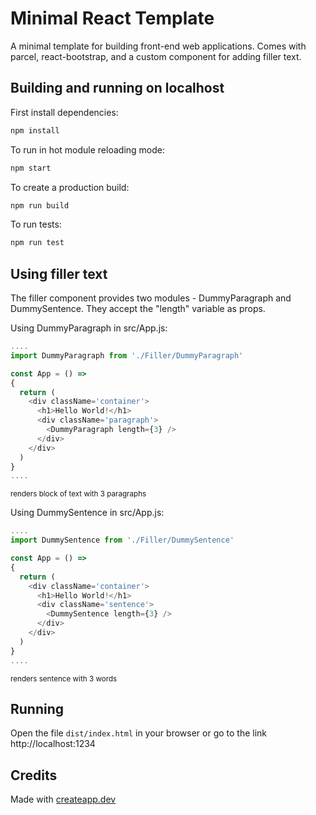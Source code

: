 # Minimal React Template

A minimal template for building front-end web applications. Comes with parcel, react-bootstrap, and a custom component for adding filler text.

## Building and running on localhost

First install dependencies:

```sh
npm install
```

To run in hot module reloading mode:

```sh
npm start
```

To create a production build:

```sh
npm run build
```

To run tests:

```sh
npm run test
```
## Using filler text

The filler component provides two modules - DummyParagraph and DummySentence.
They accept the "length" variable as props.

Using DummyParagraph in src/App.js:

```js
....
import DummyParagraph from './Filler/DummyParagraph'

const App = () =>
{
  return (
    <div className='container'>
      <h1>Hello World!</h1>
      <div className='paragraph'>
        <DummyParagraph length={3} />
      </div>
    </div>
  )
}
....
```
<sub>renders block of text with 3 paragraphs</sub>

Using DummySentence in src/App.js:

```js
....
import DummySentence from './Filler/DummySentence'

const App = () =>
{
  return (
    <div className='container'>
      <h1>Hello World!</h1>
      <div className='sentence'>
        <DummySentence length={3} />
      </div>
    </div>
  )
}
....
```
<sub>renders sentence with 3 words</sub>

## Running

Open the file `dist/index.html` in your browser or go to the link http://localhost:1234

## Credits

Made with [createapp.dev](https://createapp.dev/)

